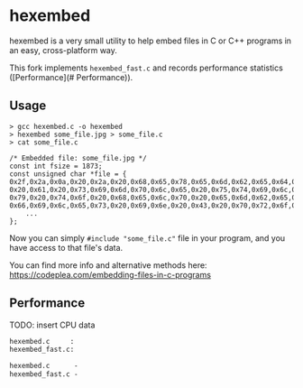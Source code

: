 # hexembed

hexembed is a very small utility to help embed files in C or C++ programs in an easy, cross-platform way.

This fork implements `hexembed_fast.c` and records performance statistics ([Performance](# Performance)).

## Usage

```
> gcc hexembed.c -o hexembed
> hexembed some_file.jpg > some_file.c
> cat some_file.c

/* Embedded file: some_file.jpg */
const int fsize = 1873;
const unsigned char *file = {
0x2f,0x2a,0x0a,0x20,0x2a,0x20,0x68,0x65,0x78,0x65,0x6d,0x62,0x65,0x64,0x20,0x2d,
0x20,0x61,0x20,0x73,0x69,0x6d,0x70,0x6c,0x65,0x20,0x75,0x74,0x69,0x6c,0x69,0x74,
0x79,0x20,0x74,0x6f,0x20,0x68,0x65,0x6c,0x70,0x20,0x65,0x6d,0x62,0x65,0x64,0x20,
0x66,0x69,0x6c,0x65,0x73,0x20,0x69,0x6e,0x20,0x43,0x20,0x70,0x72,0x6f,0x67,0x72,
    ...
};
```

Now you can simply `#include "some_file.c"` file in your program, and you have access to that file's data.


You can find more info and alternative methods here: https://codeplea.com/embedding-files-in-c-programs

## Performance

TODO: insert CPU data

```txt
hexembed.c     :  
hexembed_fast.c:

hexembed.c      -   
hexembed_fast.c -
```
